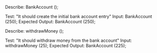 Describe: BankAccount ();

Test: "It should create the initial bank account entry"
Input: BankAccount (250);
Expected Output: BankAccount (250);

Describe: withdrawMoney ();

Test: "It should withdraw money from the bank account"
Input: withdrawMoney (25);
Expected Output: BankAccount (225);